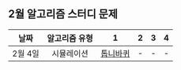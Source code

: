 ## 2월 알고리즘 스터디 문제

|   날짜    | 알고리즘 유형 |                                  1                                   |                             2                             |  3  |  4  |
| :-------: | :-----------: | :------------------------------------------------------------------: | :-------------------------------------------------------: | :-: | :-: |
|  2월 4일  |  시뮬레이션   |           [톱니바퀴](https://www.acmicpc.net/problem/14891)           |                             -                           |  -  |  -  |
